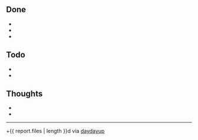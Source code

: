 
## Done
*
*
*

## Todo
*
*

## Thoughts
*
*

---
 +{{ report.files | length }}d via [daydayup](https://github.com/onesuper/daydayup)

